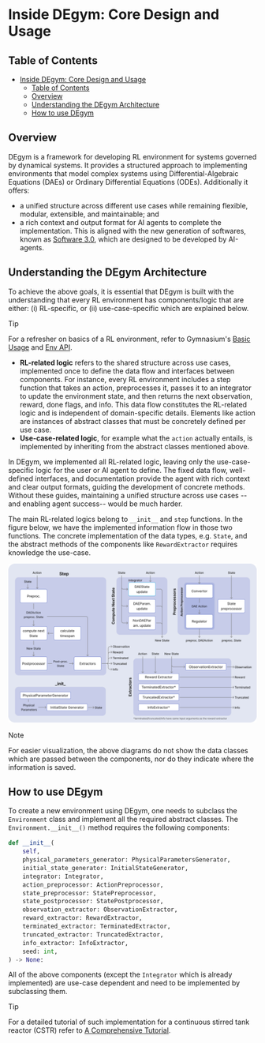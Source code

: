 # Inside DEgym: Core Design and Usage

## Table of Contents

- [Inside DEgym: Core Design and Usage](#inside-degym-core-design-and-usage)
  - [Table of Contents](#table-of-contents)
  - [Overview](#overview)
  - [Understanding the DEgym Architecture](#understanding-the-degym-architecture)
  - [How to use DEgym](#how-to-use-degym)

## Overview

DEgym is a framework for developing RL environment for systems governed by dynamical systems. It provides a structured approach to implementing environments that model complex systems using Differential-Algebraic Equations (DAEs) or Ordinary Differential Equations (ODEs). Additionally it offers:

* a unified structure across different use cases while remaining flexible, modular, extensible, and maintainable; and
* a rich context and output format for AI agents to complete the implementation. This is aligned with the new generation of softwares, known as [Software 3.0](https://www.youtube.com/watch?v=LCEmiRjPEtQ), which are designed to be developed by AI-agents.


## Understanding the DEgym Architecture

To achieve the above goals, it is essential that DEgym is built with the understanding that every RL environment has components/logic that are either: (i) RL-specific, or (ii) use-case-specific which are explained below.

>[!TIP]
> For a refresher on basics of a RL environment, refer to Gymnasium's [Basic Usage](https://gymnasium.farama.org/introduction/basic_usage/) and [Env API](https://gymnasium.farama.org/api/env/).

* **RL-related logic** refers to the shared structure across use cases, implemented once to define the data flow and interfaces between components. For instance, every RL environment includes a step function that takes an action, preprocesses it, passes it to an integrator to update the environment state, and then returns the next observation, reward, done flags, and info. This data flow constitutes the RL-related logic and is independent of domain-specific details. Elements like action are instances of abstract classes that must be concretely defined per use case.
* **Use-case-related logic**, for example what the `action` actually entails, is implemented by inheriting from the abstract classes mentioned above.

In DEgym, we implemented all RL-related logic, leaving only the use-case-specific logic for the user or AI agent to define. The fixed data flow, well-defined interfaces, and documentation provide the agent with rich context and clear output formats, guiding the development of concrete methods. Without these guides, maintaining a unified structure across use cases --and enabling agent success-- would be much harder.

The main RL-related logics belong to `__init__` and `step` functions. In the figure below, we have the implemented information flow in those two functions. The concrete implementation of the data types, e.g. `State`, and the abstract methods of the components like `RewardExtractor` requires knowledge the use-case.

<p align="center">
  <img src="images/diagrams.png" width="800">
</p>

> [!NOTE]
> For easier visualization, the above diagrams do not show the data classes which are passed between the components, nor do they indicate where the information is saved.

## How to use DEgym
To create a new environment using DEgym, one needs to subclass the `Environment` class and implement all the required abstract classes. The `Environment.__init__()` method requires the following components:

```python
def __init__(
    self,
    physical_parameters_generator: PhysicalParametersGenerator,
    initial_state_generator: InitialStateGenerator,
    integrator: Integrator,
    action_preprocessor: ActionPreprocessor,
    state_preprocessor: StatePreprocessor,
    state_postprocessor: StatePostprocessor,
    observation_extractor: ObservationExtractor,
    reward_extractor: RewardExtractor,
    terminated_extractor: TerminatedExtractor,
    truncated_extractor: TruncatedExtractor,
    info_extractor: InfoExtractor,
    seed: int,
) -> None:
```
All of the above components (except the `Integrator` which is already implemented) are use-case dependent and need to be implemented by subclassing them.

>[!TIP]
> For a detailed tutorial of such implementation for a continuous stirred tank reactor (CSTR) refer to [A Comprehensive Tutorial](how_to_build_new_env.md).

